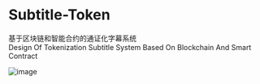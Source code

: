 # Subtitle-Token

基于区块链和智能合约的通证化字幕系统  
Design Of Tokenization Subtitle System Based On Blockchain And Smart Contract

![image](https://github.com/LaplaceMan/Subtitle-Token/blob/main/Subtitle%20System/System%20frame%20diagram.png)
